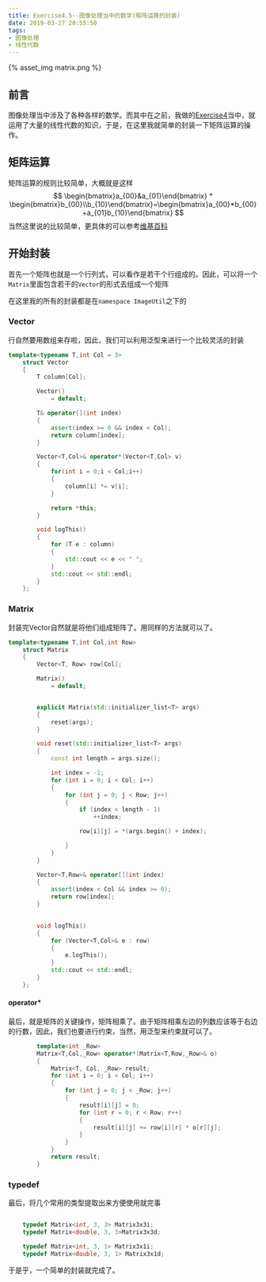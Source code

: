 ```yaml
---
title: Exercise4.5--图像处理当中的数学(矩阵运算的封装)
date: 2019-03-27 20:55:50
tags:
- 图像处理
- 线性代数
---
```


{% asset_img matrix.png  %}

<!-- more -->

## 前言

图像处理当中涉及了各种各样的数学。而其中在之前，我做的[Exercise4](https://dearsummer.github.io/2019/03/22/%E5%9B%BE%E5%83%8F%E5%8F%98%E6%8D%A2/)当中，就运用了大量的线性代数的知识，于是，在这里我就简单的封装一下矩阵运算的操作。

## 矩阵运算

矩阵运算的规则比较简单，大概就是这样
$$
\begin{bmatrix}a_{00}&a_{01}\end{bmatrix} * \begin{bmatrix}b_{00}\\b_{10}\end{bmatrix}=\begin{bmatrix}a_{00}*b_{00}+a_{01}b_{10}\end{bmatrix}
$$
当然这里说的比较简单，更具体的可以参考[维基百科](https://zh.wikipedia.org/wiki/%E7%9F%A9%E9%98%B5)

## 开始封装

首先一个矩阵也就是一个行列式，可以看作是若干个行组成的。因此，可以将一个`Matrix`里面包含若干的`Vector`的形式去组成一个矩阵

在这里我的所有的封装都是在`namespace ImageUtil`之下的

### Vector

行自然要用数组来存啦，因此，我们可以利用泛型来进行一个比较灵活的封装

```cpp
template<typename T,int Col = 3>
	struct Vector
	{
		T column[Col];

		Vector()
			= default;

		T& operator[](int index)
		{
			assert(index >= 0 && index < Col);
			return column[index];
		}

		Vector<T,Col>& operator*(Vector<T,Col> v)
		{
			for(int i = 0;i < Col;i++)
			{
				column[i] *= v[i];
			}

			return *this;
		}

		void logThis()
		{
			for (T e : column)
			{
				std::cout << e << " ";
			}
			std::cout << std::endl;
		}
	};
```

### Matrix

封装完Vector自然就是将他们组成矩阵了。用同样的方法就可以了。

```cpp
template<typename T,int Col,int Row>
	struct Matrix
	{
		Vector<T, Row> row[Col];

		Matrix()
			= default;


		explicit Matrix(std::initializer_list<T> args)
		{
			reset(args);
		}

		void reset(std::initializer_list<T> args)
		{
			const int length = args.size(); 

			int index = -1;
			for (int i = 0; i < Col; i++)
			{
				for (int j = 0; j < Row; j++)
				{
					if (index < length - 1)
						++index;

					row[i][j] = *(args.begin() + index);

				}
			}
		}

		Vector<T,Row>& operator[](int index)
		{
			assert(index < Col && index >= 0);
			return row[index];
		}
	

		void logThis()
		{
			for (Vector<T,Col>& e : row)
			{
				e.logThis();
			}
			std::cout << std::endl;
		}
	};
```

#### operator*

最后，就是矩阵的关键操作，矩阵相乘了。由于矩阵相乘左边的列数应该等于右边的行数，因此，我们也要进行约束，当然，用泛型来约束就可以了。

```cpp
		template<int _Row>
		Matrix<T,Col,_Row> operator*(Matrix<T,Row,_Row>& o)
		{
			Matrix<T, Col, _Row> result;
			for (int i = 0; i < Col; i++)
			{
				for (int j = 0; j < _Row; j++)
				{
					result[i][j] = 0;
					for (int r = 0; r < Row; r++)
					{
						result[i][j] += row[i][r] * o[r][j];
					}
				}
			}
			return result;
		}
```

### typedef

最后，将几个常用的类型提取出来方便使用就完事

```cpp

	typedef Matrix<int, 3, 3> Matrix3x3i;
	typedef Matrix<double, 3, 3>Matrix3x3d;

	typedef Matrix<int, 3, 1> Matrix3x1i;
	typedef Matrix<double, 3, 1> Matrix3x1d;
```

于是乎，一个简单的封装就完成了。